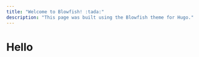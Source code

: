 ```yaml
---
title: "Welcome to Blowfish! :tada:"
description: "This page was built using the Blowfish theme for Hugo."
---
```




# Hello